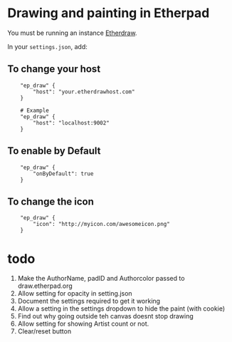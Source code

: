 # Drawing and painting in Etherpad

You must be running an instance [Etherdraw](https://github.com/JohnMcLear/draw).

In your `settings.json`, add:

## To change your host 

```
    "ep_draw" {
        "host": "your.etherdrawhost.com"
    }

    # Example
    "ep_draw" {
        "host": "localhost:9002"
    }
```
## To enable by Default

```
    "ep_draw" {
        "onByDefault": true
    }

```

## To change the icon

```
    "ep_draw" {
        "icon": "http://myicon.com/awesomeicon.png"
    }

```



todo
====

1. Make the AuthorName, padID and Authorcolor passed to draw.etherpad.org
1. Allow setting for opacity in setting.json
1. Document the settings required to get it working
1. Allow a setting in the settings dropdown to hide the paint (with cookie)
1. Find out why going outside teh canvas doesnt stop drawing
1. Allow setting for showing Artist count or not.
1. Clear/reset button
